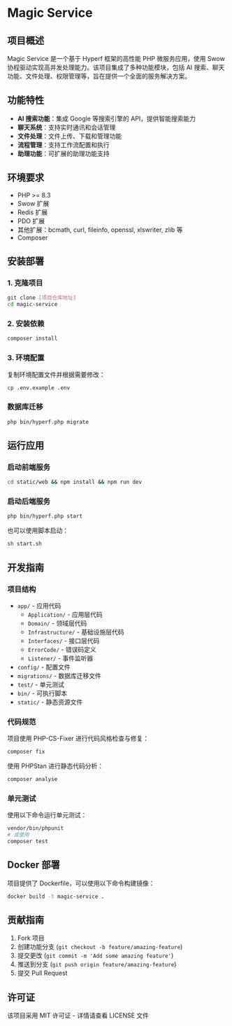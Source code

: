 # Magic Service
    
## 项目概述 

Magic Service 是一个基于 Hyperf 框架的高性能 PHP 微服务应用，使用 Swow 协程驱动实现高并发处理能力。该项目集成了多种功能模块，包括 AI 搜索、聊天功能、文件处理、权限管理等，旨在提供一个全面的服务解决方案。

## 功能特性

- **AI 搜索功能**：集成 Google 等搜索引擎的 API，提供智能搜索能力
- **聊天系统**：支持实时通讯和会话管理
- **文件处理**：文件上传、下载和管理功能
- **流程管理**：支持工作流配置和执行
- **助理功能**：可扩展的助理功能支持

## 环境要求

- PHP >= 8.3
- Swow 扩展
- Redis 扩展
- PDO 扩展
- 其他扩展：bcmath, curl, fileinfo, openssl, xlswriter, zlib 等
- Composer

## 安装部署

### 1. 克隆项目

```bash
git clone [项目仓库地址]
cd magic-service
```

### 2. 安装依赖

```bash
composer install
```




### 3. 环境配置

复制环境配置文件并根据需要修改：

```bash
cp .env.example .env
```

### 数据库迁移

```bash
php bin/hyperf.php migrate
```

## 运行应用

### 启动前端服务

```bash
cd static/web && npm install && npm run dev
```

### 启动后端服务

```bash
php bin/hyperf.php start
```

也可以使用脚本启动：

```bash
sh start.sh
```

## 开发指南

### 项目结构

- `app/` - 应用代码
  - `Application/` - 应用层代码
  - `Domain/` - 领域层代码
  - `Infrastructure/` - 基础设施层代码
  - `Interfaces/` - 接口层代码
  - `ErrorCode/` - 错误码定义
  - `Listener/` - 事件监听器
- `config/` - 配置文件
- `migrations/` - 数据库迁移文件
- `test/` - 单元测试
- `bin/` - 可执行脚本
- `static/` - 静态资源文件

### 代码规范

项目使用 PHP-CS-Fixer 进行代码风格检查与修复：

```bash
composer fix
```

使用 PHPStan 进行静态代码分析：

```bash
composer analyse
```

### 单元测试

使用以下命令运行单元测试：

```bash
vendor/bin/phpunit
# 或使用
composer test
```

## Docker 部署

项目提供了 Dockerfile，可以使用以下命令构建镜像：

```bash
docker build -t magic-service .
```

## 贡献指南

1. Fork 项目
2. 创建功能分支 (`git checkout -b feature/amazing-feature`)
3. 提交更改 (`git commit -m 'Add some amazing feature'`)
4. 推送到分支 (`git push origin feature/amazing-feature`)
5. 提交 Pull Request

## 许可证

该项目采用 MIT 许可证 - 详情请查看 LICENSE 文件
    
  
 
